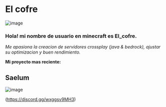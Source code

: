# El cofre
![image](https://github.com/user-attachments/assets/2d9b1c33-99a0-41e3-9b87-82604e877f90)



### Hola! mi nombre de usuario en minecraft es El_cofre.
*Me apasiona la creacion de servidores crossplay (java & bedrock), ajustar su optimizacion y buen rendimiento.*

**Mi proyecto mas reciente:**
## Saelum
![image](https://github.com/user-attachments/assets/f631a96c-cf8c-4984-ad7c-504fa826e6a2)

(https://discord.gg/wxggsv9MH3)

